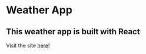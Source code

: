 # Weather App

## This weather app is built with React

Visit the site <a href="https://baw-2-matahari-winter-2020.herokuapp.com" target="_blank">here</a>!
